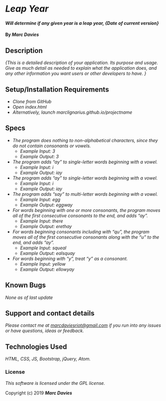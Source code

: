 # _Leap Year_

#### _Will determine if any given year is a leap year, {Date of current version}_

#### By _**Marc Davies**_

## Description

_{This is a detailed description of your application. Its purpose and usage.  Give as much detail as needed to explain what the application does, and any other information you want users or other developers to have. }_

## Setup/Installation Requirements

* _Clone from GitHub_
* _Open index.html_
* _Alternatively, launch marclignarius.github.io/projectname_

## Specs

* _The program does nothing to non-alphabetical characters, since they do not contain consonants or vowels._
  * _Example Input: 3_
  * _Example Output: 3_
* _The program adds “ay” to single-letter words beginning with a vowel._
  * _Example Input: i_
  * _Example Output: iay_
* _The program adds “ay” to single-letter words beginning with a vowel._
  * _Example Input: i_
  * _Example Output: iay_
* _The program adds “say” to multi-letter words beginning with a vowel._
  * _Example Input: egg_
  * _Example Output: eggway_
* _For words beginning with one or more consonants, the program moves all of the first consecutive consonants to the end, and adds “ay”._
  * _Example Input: there_
  * _Example Output: erethay_
* _For words beginning consonants including with “qu”, the program moves all of the first consecutive consonants along with the “u” to the end, and adds “ay”._
  * _Example Input: squeal_
  * _Example Output: ealsquay_
* _For words beginning with “y”, treat “y” as a consonant._
  * _Example Input: yellow_
  * _Example Output: ellowyay_

## Known Bugs

_None as of last update_

## Support and contact details

_Please contact me at marcdaviesriot@gmail.com if you run into any issues or have questions, ideas or feedback._

## Technologies Used

_HTML, CSS, JS, Bootstrap, jQuery, Atom._

### License

*This software is licensed under the GPL license.*

Copyright (c) 2019 **_Marc Davies_**
